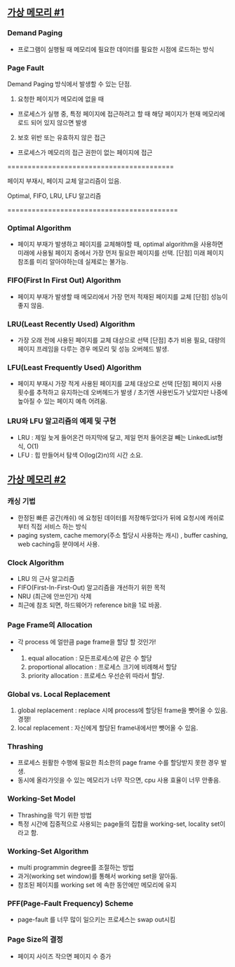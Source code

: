 ## [가상 메모리 #1](https://core.ewha.ac.kr/publicview/C0101020140509142939477563?vmode=f)

### Demand Paging

- 프로그램이 실행될 때 메모리에 필요한 데이터를 필요한 시점에 로드하는 방식

### Page Fault

Demand Paging 방식에서 발생할 수 있는 단점.

1) 요청한 페이지가 메모리에 없을 때
- 프로세스가 실행 중, 특정 페이지에 접근하려고 할 때 해당 페이지가 현재 메모리에 로드 되어 있지 않으면 발생

2) 보호 위반 또는 유효하지 않은 접근
- 프로세스가 메모리의 접근 권한이 없는 페이지에 접근

=========================================

페이지 부재시, 페이지 교체 알고리즘이 있음.

Optimal, FIFO, LRU, LFU 알고리즘

==========================================

### Optimal Algorithm

- 페이지 부재가 발생하고 페이지를 교체해야할 때, optimal algorithm을 사용하면 미래에 사용될 페이지 중에서 가장 먼저 필요한 페이지를 선택.
[단점] 미래 페이지 참조를 미리 알아야하는데 실제로는 불가능.

### FIFO(First In First Out) Algorithm

- 페이지 부재가 발생할 때 메모리에서 가장 먼저 적재된 페이지를 교체
[단점] 성능이 좋지 않음.

### LRU(Least Recently Used) Algorithm

- 가장 오래 전에 사용된 페이지를 교체 대상으로 선택
[단점] 추가 비용 필요, 대량의 페이지 프레임을 다루는 경우 메모리 및 성능 오버헤드 발생.

### LFU(Least Frequently Used) Algorithm

- 페이지 부재시 가장 적게 사용된 페이지를 교체 대상으로 선택
[단점] 페이지 사용 횟수를 추적하고 유지하는데 오버헤드가 발생 / 초기엔 사용빈도가 낮았지만 나중에 높아질 수 있는 페이지 예측 어려움.

### LRU와 LFU 알고리즘의 예제 및 구현

- LRU : 제일 늦게 들어온건 마지막에 달고, 제일 먼저 들어온걸 빼는 LinkedList형식, O(1)
- LFU : 힙 만들어서 탐색 O(log(2)n)의 시간 소요.

## [가상 메모리 #2](https://core.ewha.ac.kr/publicview/C0101020140513133424380501?vmode=f)

### 캐싱 기법

- 한정된 빠른 공간(캐쉬) 에 요청된 데이터를 저장해두었다가 뒤에 요청시에 캐쉬로부터 직접 서비스 하는 방식
- paging system, cache memory(주소 할당시 사용하는 캐시) , buffer cashing, web caching등 분야에서 사용.

### Clock Algorithm

- LRU 의 근사 알고리즘
-  FIFO(First-In-First-Out) 알고리즘을 개선하기 위한 목적
- NRU (최근에 안쓰인거) 삭제
- 최근에 참조 되면, 하드웨어가 reference bit을 1로 바꿈.

### Page Frame의 Allocation

- 각 process 에 얼만큼 page frame을 할당 할 것인가!
- 1) equal allocation : 모든프로세스에 같은 수 할당
  2) proportional allocation : 프로세스 크기에 비례해서 할당
  3) priority allocation : 프로세스 우선순위 따라서 할당.

### Global vs. Local Replacement

1) global replacement :  replace 시에 process에 할당된 frame을 뺏어올 수 있음. 경쟁!
2) local replacement : 자신에게 할당된 frame내에서만 뺏어올 수 있음.

### Thrashing

- 프로세스 원활한 수행에 필요한 최소한의 page frame 수를 할당받지 못한 경우 발생.
- 동시에 올라가잇을 수 있는 메모리가 너무 작으면, cpu 사용 효율이 너무 안좋음.


### Working-Set Model

- Thrashing을 막기 위한 방법
- 특정 시간에 집중적으로 사용되는 page들의 집합을 working-set, locality set이라고 함.
  

### Working-Set Algorithm

- multi programmin degree를 조절하는 방법
- 과거(working set window)를 통해서 working set을 알아둠.
- 참조된 페이지를 working set 에 속한 동안에만 메모리에 유지


### PFF(Page-Fault Frequency) Scheme

- page-fault 를 너무 많이 일으키는 프로세스는 swap out시킴

### Page Size의 결정

- 페이지 사이즈 작으면 페이지 수 증가
